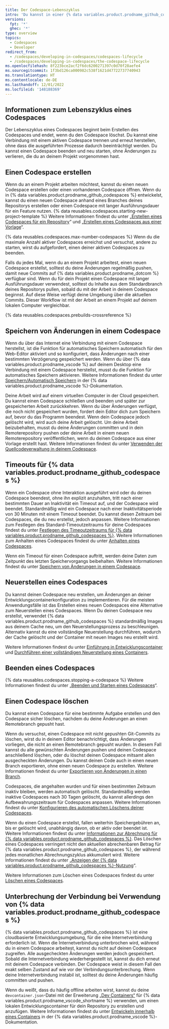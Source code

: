 ```yaml
---
title: Der Codespace-Lebenszyklus
intro: 'Du kannst in einer {% data variables.product.prodname_github_codespaces %}-Umgebung entwickeln und deine Daten während des gesamten Codespace-Lebenszyklus verwalten.'
versions:
  fpt: '*'
  ghec: '*'
type: overview
topics:
  - Codespaces
  - Developer
redirect_from:
  - /codespaces/developing-in-codespaces/codespaces-lifecycle
  - /codespaces/developing-in-codespaces/the-codespace-lifecycle
ms.openlocfilehash: 8f223bce2acf2f6dc6200271397c0d70f28aefe4
ms.sourcegitcommit: 1f3bd126ca000982c538f1621d47722737740943
ms.translationtype: HT
ms.contentlocale: de-DE
ms.lasthandoff: 12/01/2022
ms.locfileid: '148188369'
---
```

## Informationen zum Lebenszyklus eines Codespaces

Der Lebenszyklus eines Codespaces beginnt beim Erstellen des Codespaces und endet, wenn du den Codespace löschst. Du kannst eine Verbindung mit einem aktiven Codespace trennen und erneut herstellen, ohne dass die ausgeführten Prozesse dadurch beeinträchtigt werden. Du kannst einen Codespace beenden und neu starten, ohne Änderungen zu verlieren, die du an deinem Projekt vorgenommen hast.

## Einen Codespace erstellen

Wenn du an einem Projekt arbeiten möchtest, kannst du einen neuen Codespace erstellen oder einen vorhandenen Codespace öffnen. Wenn du in {% data variables.product.prodname_github_codespaces %} entwickelst, kannst du einen neuen Codespace anhand eines Branches deines Repositorys erstellen oder einen Codespace mit langer Ausführungsdauer für ein Feature nutzen. {% data reusables.codespaces.starting-new-project-template %} Weitere Informationen findest du unter „[Erstellen eines Codespaces für ein Repository](/codespaces/developing-in-codespaces/creating-a-codespace-for-a-repository)“ und „[Erstellen eines Codespaces aus einer Vorlage](/codespaces/developing-in-codespaces/creating-a-codespace-from-a-template)“.

{% data reusables.codespaces.max-number-codespaces %} Wenn du die maximale Anzahl aktiver Codespaces erreichst und versuchst, andere zu starten, wirst du aufgefordert, einen deiner aktiven Codespaces zu beenden.

Falls du jedes Mal, wenn du an einem Projekt arbeitest, einen neuen Codespace erstellst, solltest du deine Änderungen regelmäßig pushen, damit neue Commits auf {% data variables.product.prodname_dotcom %} verfügbar sind. Wenn du für dein Projekt einen Codespace mit langer Ausführungsdauer verwendest, solltest du Inhalte aus dem Standardbranch deines Repositorys pullen, sobald du mit der Arbeit in deinem Codespace beginnst. Auf diese Weise verfügt deine Umgebung über die aktuellen Commits. Dieser Workflow ist mit der Arbeit an einem Projekt auf deinem lokalen Computer vergleichbar. 

{% data reusables.codespaces.prebuilds-crossreference %}

## Speichern von Änderungen in einem Codespace

Wenn du über das Internet eine Verbindung mit einem Codespace herstellst, ist die Funktion für automatisches Speichern automatisch für den Web-Editor aktiviert und so konfiguriert, dass Änderungen nach einer bestimmten Verzögerung gespeichert werden. Wenn du über {% data variables.product.prodname_vscode %} auf deinem Desktop eine Verbindung mit einem Codespace herstellst, musst du die Funktion für automatisches Speichern aktivieren. Weitere Informationen findest du unter [Speichern/Automatisch Speichern](https://code.visualstudio.com/docs/editor/codebasics#_save-auto-save) in der {% data variables.product.prodname_vscode %}-Dokumentation.

Deine Arbeit wird auf einem virtuellen Computer in der Cloud gespeichert. Du kannst einen Codespace schließen und beenden und später zur gespeicherten Arbeit zurückkehren. Wenn du über Änderungen verfügst, die noch nicht gespeichert wurden, fordert dein Editor dich zum Speichern auf, bevor du das Programm beendest. Wenn dein Codespace jedoch gelöscht wird, wird auch deine Arbeit gelöscht. Um deine Arbeit beizubehalten, musst du deine Änderungen committen und in dein Remoterepository pushen oder deine Arbeit in einem neuen Remoterepository veröffentlichen, wenn du deinen Codespace aus einer Vorlage erstellt hast. Weitere Informationen findest du unter [Verwenden der Quellcodeverwaltung in deinem Codespace](/codespaces/developing-in-codespaces/using-source-control-in-your-codespace).

## Timeouts für {% data variables.product.prodname_github_codespaces %}

Wenn ein Codespace ohne Interaktion ausgeführt wird oder du deinen Codespace beendest, ohne ihn explizit anzuhalten, tritt nach einer bestimmten Dauer an Inaktivität ein Timeout auf, und der Codespace wird beendet. Standardmäßig wird ein Codespace nach einer Inaktivitätsperiode von 30 Minuten mit einem Timeout beendet. Du kannst diesen Zeitraum bei Codespaces, die du neu erstellst, jedoch anpassen. Weitere Informationen zum Festlegen des Standard-Timeoutzeitraums für deine Codespaces findest du unter [Festlegen des Timeoutzeitraums für {% data variables.product.prodname_github_codespaces %}](/codespaces/customizing-your-codespace/setting-your-timeout-period-for-github-codespaces). Weitere Informationen zum Anhalten eines Codespaces findest du unter [Anhalten eines Codespaces](#stopping-a-codespace).

Wenn ein Timeout für einen Codespace auftritt, werden deine Daten zum Zeitpunkt des letzten Speichervorgangs beibehalten. Weitere Informationen findest du unter [Speichern von Änderungen in einem Codespace](#saving-changes-in-a-codespace).

## Neuerstellen eines Codespaces

Du kannst deinen Codespace neu erstellen, um Änderungen an deiner Entwicklungscontainerkonfiguration zu implementieren. Für die meisten Anwendungsfälle ist das Erstellen eines neuen Codespaces eine Alternative zum Neuerstellen eines Codespaces. Wenn Du deinen Codespace neu erstellst, verwendet {% data variables.product.prodname_github_codespaces %} standardmäßig Images aus deinem Cache neu, um den Neuerstellungsprozess zu beschleunigen. Alternativ kannst du eine vollständige Neuerstellung durchführen, wodurch der Cache gelöscht und der Container mit neuen Images neu erstellt wird.

Weitere Informationen findest du unter [Einführung in Entwicklungscontainer](/codespaces/setting-up-your-project-for-codespaces/introduction-to-dev-containers#applying-configuration-changes-to-a-codespace) und [Durchführen einer vollständigen Neuerstellung eines Containers](/codespaces/codespaces-reference/performing-a-full-rebuild-of-a-container).

## Beenden eines Codespaces

{% data reusables.codespaces.stopping-a-codespace %} Weitere Informationen findest du unter „[Beenden und Starten eines Codespaces](/codespaces/developing-in-codespaces/stopping-and-starting-a-codespace)“.

## Einen Codespace löschen

Du kannst einen Codespace für eine bestimmte Aufgabe erstellen und den Codespace sicher löschen, nachdem du deine Änderungen an einen Remotebranch gepusht hast.

Wenn du versuchst, einen Codespace mit nicht gepushten Git-Commits zu löschen, wirst du in deinem Editor benachrichtigt, dass Änderungen vorliegen, die nicht an einen Remotebranch gepusht wurden. In diesem Fall kannst du alle gewünschten Änderungen pushen und deinen Codespace anschließend löschen, oder du löschst deinen Codespace mitsamt allen ausgecheckten Änderungen. Du kannst deinen Code auch in einen neuen Branch exportieren, ohne einen neuen Codespace zu erstellen. Weitere Informationen findest du unter [Exportieren von Änderungen in einen Branch](/codespaces/troubleshooting/exporting-changes-to-a-branch).

Codespaces, die angehalten wurden und für einen bestimmten Zeitraum inaktiv bleiben, werden automatisch gelöscht. Standardmäßig werden inaktive Codespaces nach 30 Tagen gelöscht, du kannst allerdings den Aufbewahrungszeitraum für Codespaces anpassen. Weitere Informationen findest du unter [Konfigurieren des automatischen Löschens deiner Codespaces](/codespaces/customizing-your-codespace/configuring-automatic-deletion-of-your-codespaces).

Wenn du einen Codespace erstellst, fallen weiterhin Speichergebühren an, bis er gelöscht wird, unabhängig davon, ob er aktiv oder beendet ist. Weitere Informationen findest du unter [Informationen zur Abrechnung für {% data variables.product.prodname_github_codespaces %}](/billing/managing-billing-for-github-codespaces/about-billing-for-github-codespaces#billing-for-storage-usage). Das Löschen eines Codespaces verringert nicht den aktuellen abrechenbaren Betrag für {% data variables.product.prodname_github_codespaces %}, der während jedes monatlichen Abrechnungszyklus akkumuliert wird. Weitere Informationen findest du unter „[Anzeigen der {% data variables.product.prodname_github_codespaces %}-Nutzung](/billing/managing-billing-for-github-codespaces/viewing-your-github-codespaces-usage)“.

Weitere Informationen zum Löschen eines Codespaces findest du unter [Löschen eines Codespaces](/codespaces/developing-in-codespaces/deleting-a-codespace).

## Unterbrechung der Verbindung bei Verwendung von {% data variables.product.prodname_github_codespaces %}

{% data variables.product.prodname_github_codespaces %} ist eine cloudbasierte Entwicklungsumgebung, für die eine Internetverbindung erforderlich ist. Wenn die Internetverbindung unterbrochen wird, während du in einem Codespace arbeitest, kannst du nicht auf deinen Codespace zugreifen. Alle ausgecheckten Änderungen werden jedoch gespeichert. Sobald die Internetverbindung wiederhergestellt ist, kannst du dich erneut mit deinem Codespace verbinden. Der Codespace weist in diesem Fall den exakt selben Zustand auf wie vor der Verbindungsunterbrechung. Wenn deine Internetverbindung instabil ist, solltest du deine Änderungen häufig committen und pushen.

Wenn du weißt, dass du häufig offline arbeiten wirst, kannst du deine `devcontainer.json`-Datei mit der Erweiterung [„Dev Containers“](https://marketplace.visualstudio.com/items?itemName=ms-vscode-remote.remote-containers) für {% data variables.product.prodname_vscode_shortname %} verwenden, um einen lokalen Entwicklungscontainer für dein Repository zu erstellen und anzufügen. Weitere Informationen findest du unter [Entwickeln innerhalb eines Containers](https://code.visualstudio.com/docs/remote/containers) in der {% data variables.product.prodname_vscode %}-Dokumentation.
